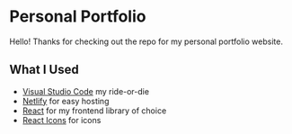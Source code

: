 # Personal Portfolio
Hello! Thanks for checking out the repo for my personal portfolio website.

## What I Used
- [Visual Studio Code](https://www.visualstudiocode.com/) my ride-or-die
- [Netlify](https://www.netlify.com/) for easy hosting
- [React](https://reactjs.org/) for my frontend library of choice
- [React Icons](https://react-icons.github.io/react-icons/) for icons
